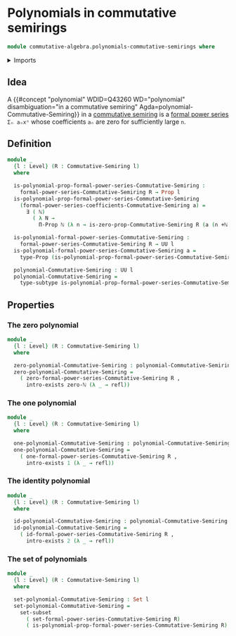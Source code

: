 # Polynomials in commutative semirings

```agda
module commutative-algebra.polynomials-commutative-semirings where
```

<details><summary>Imports</summary>

```agda
open import commutative-algebra.commutative-semirings
open import commutative-algebra.formal-power-series-commutative-semirings

open import elementary-number-theory.addition-natural-numbers
open import elementary-number-theory.natural-numbers

open import foundation.dependent-pair-types
open import foundation.existential-quantification
open import foundation.identity-types
open import foundation.propositions
open import foundation.sets
open import foundation.subtypes
open import foundation.universe-levels
```

</details>

## Idea

A
{{#concept "polynomial" WDID=Q43260 WD="polynomial" disambiguation="in a commutative semiring" Agda=polynomial-Commutative-Semiring}}
in a [commutative semiring](commutative-algebra.commutative-semirings.md) is a
[formal power series](commutative-algebra.formal-power-series-commutative-semirings.md)
`Σₙ aₙxⁿ` whose coefficients `aₙ` are zero for sufficiently large `n`.

## Definition

```agda
module _
  {l : Level} (R : Commutative-Semiring l)
  where

  is-polynomial-prop-formal-power-series-Commutative-Semiring :
    formal-power-series-Commutative-Semiring R → Prop l
  is-polynomial-prop-formal-power-series-Commutative-Semiring
    (formal-power-series-coefficients-Commutative-Semiring a) =
      ∃ ( ℕ)
        ( λ N →
          Π-Prop ℕ (λ n → is-zero-prop-Commutative-Semiring R (a (n +ℕ N))))

  is-polynomial-formal-power-series-Commutative-Semiring :
    formal-power-series-Commutative-Semiring R → UU l
  is-polynomial-formal-power-series-Commutative-Semiring a =
    type-Prop (is-polynomial-prop-formal-power-series-Commutative-Semiring a)

  polynomial-Commutative-Semiring : UU l
  polynomial-Commutative-Semiring =
    type-subtype is-polynomial-prop-formal-power-series-Commutative-Semiring
```

## Properties

### The zero polynomial

```agda
module _
  {l : Level} (R : Commutative-Semiring l)
  where

  zero-polynomial-Commutative-Semiring : polynomial-Commutative-Semiring R
  zero-polynomial-Commutative-Semiring =
    ( zero-formal-power-series-Commutative-Semiring R ,
      intro-exists zero-ℕ (λ _ → refl))
```

### The one polynomial

```agda
module _
  {l : Level} (R : Commutative-Semiring l)
  where

  one-polynomial-Commutative-Semiring : polynomial-Commutative-Semiring R
  one-polynomial-Commutative-Semiring =
    ( one-formal-power-series-Commutative-Semiring R ,
      intro-exists 1 (λ _ → refl))
```

### The identity polynomial

```agda
module _
  {l : Level} (R : Commutative-Semiring l)
  where

  id-polynomial-Commutative-Semiring : polynomial-Commutative-Semiring R
  id-polynomial-Commutative-Semiring =
    ( id-formal-power-series-Commutative-Semiring R ,
      intro-exists 2 (λ _ → refl))
```

### The set of polynomials

```agda
module _
  {l : Level} (R : Commutative-Semiring l)
  where

  set-polynomial-Commutative-Semiring : Set l
  set-polynomial-Commutative-Semiring =
    set-subset
      ( set-formal-power-series-Commutative-Semiring R)
      ( is-polynomial-prop-formal-power-series-Commutative-Semiring R)
```
